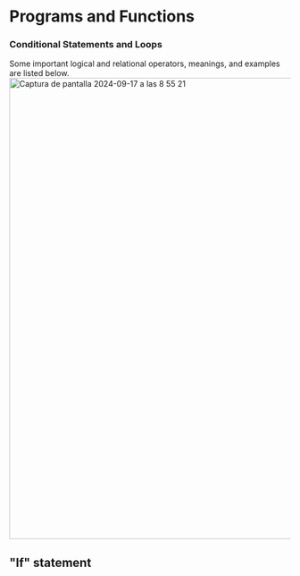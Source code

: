 # Programs and Functions

### Conditional Statements and Loops

Some important logical and relational operators, meanings, and examples are listed below. 
<img width="825" alt="Captura de pantalla 2024-09-17 a las 8 55 21" src="https://github.com/user-attachments/assets/8f4f33e5-7014-4b21-a802-9b6366edfda1">

## "If" statement 

